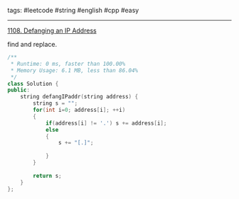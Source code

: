tags: #leetcode #string #english #cpp #easy

<hr />

[1108. Defanging an IP Address](https://leetcode.com/problems/defanging-an-ip-address/)

find and replace.

```cpp
/**
 * Runtime: 0 ms, faster than 100.00%
 * Memory Usage: 6.1 MB, less than 86.04%
 */
class Solution {
public:
    string defangIPaddr(string address) {
        string s = "";
        for(int i=0; address[i]; ++i)
        {
            if(address[i] != '.') s += address[i];
            else 
            {
                s += "[.]";
                
            }
        }
        
        return s;
    }
};
```